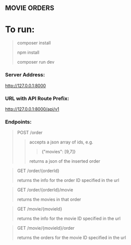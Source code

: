 ## MOVIE ORDERS

# To run:

> composer install
>
> npm install
>
> composer run dev

### Server Address:
http://127.0.0.1:8000

### URL with API Route Prefix:
http://127.0.0.1:8000/api/v1

### Endpoints:

>POST    /order
>>accepts a json array of ids, e.g.
>>>{"movies": [9,7]}
>>
>>returns a json of the inserted order

> 
>
>GET     /order/{orderId}
> 
>returns the info for the order ID specified in the url
>

>GET    /order/{orderId}/movie
>
>returns the movies in that order

>GET    /movie/{movieId}
> 
>returns the info for the movie ID specified in the url
> 

>GET    /movie/{movieId}/order
> 
>returns the orders for the movie ID specified in the url

